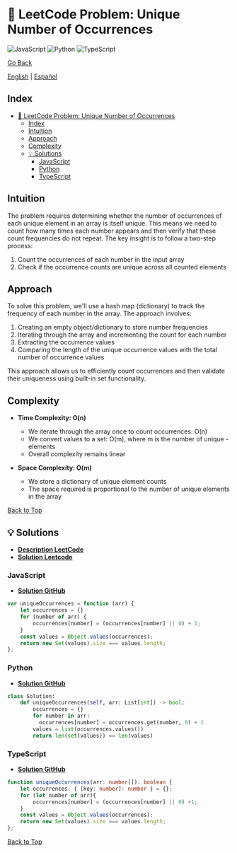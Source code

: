 # 🤔 LeetCode Problem: Unique Number of Occurrences

![JavaScript](https://img.shields.io/badge/JavaScript-F7DF1E?logo=javascript&logoColor=black)
![Python](https://img.shields.io/badge/Python-3776AB?logo=python&logoColor=white)
![TypeScript](https://img.shields.io/badge/TypeScript-3178C6?logo=typescript&logoColor=white)

[Go Back](../README.md)

[English](./1207.UniqueNumberOfOccurrences.md) | [Español](./1207.UniqueNumberOfOccurrences-es.md)

## Index

- [🤔 LeetCode Problem: Unique Number of Occurrences](#-leetcode-problem-unique-number-of-occurrences)
  - [Index](#index)
  - [Intuition](#intuition)
  - [Approach](#approach)
  - [Complexity](#complexity)
  - [💡 Solutions](#-solutions)
    - [JavaScript](#javascript)
    - [Python](#python)
    - [TypeScript](#typescript)

## Intuition

The problem requires determining whether the number of occurrences of each unique element in an array is itself unique. This means we need to count how many times each number appears and then verify that these count frequencies do not repeat.
The key insight is to follow a two-step process:

1. Count the occurrences of each number in the input array
2. Check if the occurrence counts are unique across all counted elements

## Approach

To solve this problem, we'll use a hash map (dictionary) to track the frequency of each number in the array. The approach involves:

1. Creating an empty object/dictionary to store number frequencies
2. Iterating through the array and incrementing the count for each number
3. Extracting the occurrence values
4. Comparing the length of the unique occurrence values with the total number of occurrence values

This approach allows us to efficiently count occurrences and then validate their uniqueness using built-in set functionality.

## Complexity

- **Time Complexity: O(n)**

    - We iterate through the array once to count occurrences: O(n)
    - We convert values to a set: O(m), where m is the number of unique   - elements
    - Overall complexity remains linear

- **Space Complexity: O(m)**

    - We store a dictionary of unique element counts
    - The space required is proportional to the number of unique elements in the array

[Back to Top](#index)

## 💡 Solutions

- **[Description LeetCode](https://leetcode.com/problems/unique-number-of-occurrences/description/)**
- **[Solution Leetcode](https://leetcode.com/problems/unique-number-of-occurrences/solutions/6581506/100-solution-by-danielpaez-dev-nzl9/)**

### JavaScript

- **[Solution GitHub](../solutions/JavaScript/1207.UniqueNumberOfOccurrences.js)**

```javascript
var uniqueOccurrences = function (arr) {
    let occurrences = {}
    for (number of arr) {
        occurrences[number] = (occurrences[number] || 0) + 1;
    }
    const values = Object.values(occurrences);
    return new Set(values).size === values.length;
};
```

### Python

- **[Solution GitHub](../solutions/Python/1207.UniqueNumberOfOccurrences.py)**

```python
class Solution:
    def uniqueOccurrences(self, arr: List[int]) -> bool:
        occurrences = {}
        for number in arr:
          occurrences[number] = occurrences.get(number, 0) + 1
        values = list(occurrences.values())
        return len(set(values)) == len(values)
```

### TypeScript

- **[Solution GitHub](../solutions/TypeScript/1207.UniqueNumberOfOccurrences.ts)**

```typescript
function uniqueOccurrences(arr: number[]): boolean {
    let occurrences: { [key: number]: number } = {};
    for (let number of arr){
        occurrences[number] = (occurrences[number] || 0) +1;
    }
    const values = Object.values(occurrences);
    return new Set(values).size === values.length;
};
```

[Back to Top](#index)
